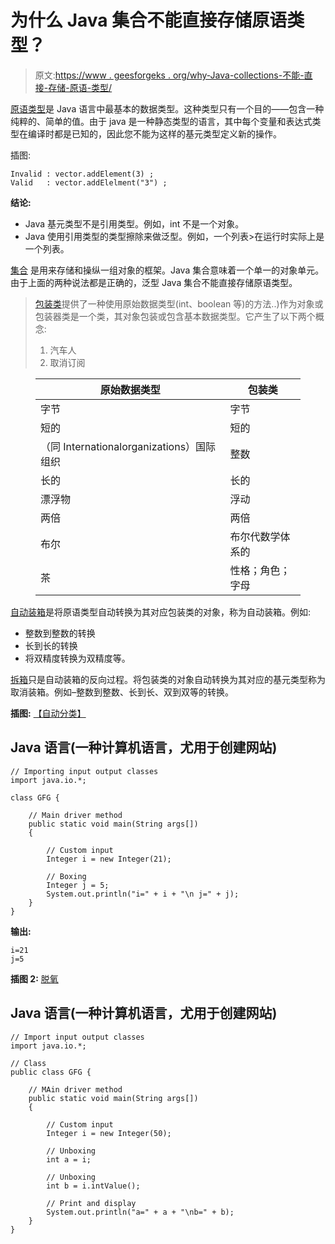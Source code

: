 # 为什么 Java 集合不能直接存储原语类型？

> 原文:[https://www . geesforgeks . org/why-Java-collections-不能-直接-存储-原语-类型/](https://www.geeksforgeeks.org/why-java-collections-cannot-directly-store-primitives-types/)

[原语类型](https://www.geeksforgeeks.org/primitive-data-type-vs-object-data-type-in-java-with-examples/)是 Java 语言中最基本的数据类型。这种类型只有一个目的——包含一种纯粹的、简单的值。由于 java 是一种静态类型的语言，其中每个变量和表达式类型在编译时都是已知的，因此您不能为这样的基元类型定义新的操作。

插图:

```
Invalid : vector.addElement(3) ;
Valid   : vector.addElelment("3") ;
```

**结论:**

*   Java 基元类型不是引用类型。例如，int 不是一个对象。
*   Java 使用引用类型的类型擦除来做泛型。例如，一个列表>在运行时实际上是一个列表<object>。</object>

[集合](https://www.geeksforgeeks.org/collections-in-java-2/) 是用来存储和操纵一组对象的框架。Java 集合意味着一个单一的对象单元。由于上面的两种说法都是正确的，泛型 Java 集合不能直接存储原语类型。

> [包装类](https://www.geeksforgeeks.org/wrapper-classes-java/)提供了一种使用原始数据类型(int、boolean 等)的方法..)作为对象或包装器类是一个类，其对象包装或包含基本数据类型。它产生了以下两个概念:
> 
> 1.  汽车人
> 2.  取消订阅

<figure class="table">

| 原始数据类型 | 包装类 |
| --- | --- |
| 字节 | 字节 |
| 短的 | 短的 |
| （同 Internationalorganizations）国际组织 | 整数 |
| 长的 | 长的 |
| 漂浮物 | 浮动 |
| 两倍 | 两倍 |
| 布尔 | 布尔代数学体系的 |
| 茶 | 性格；角色；字母 |

</figure>

[自动装箱](https://www.geeksforgeeks.org/autoboxing-unboxing-java/)是将原语类型自动转换为其对应包装类的对象，称为自动装箱。例如:

*   整数到整数的转换
*   长到长的转换
*   将双精度转换为双精度等。

[拆箱](https://www.geeksforgeeks.org/autoboxing-unboxing-java/)只是自动装箱的反向过程。将包装类的对象自动转换为其对应的基元类型称为取消装箱。例如–整数到整数、长到长、双到双等的转换。

**插图:** [【自动分类】](https://www.geeksforgeeks.org/autoboxing-unboxing-java/)

## Java 语言(一种计算机语言，尤用于创建网站)

```
// Importing input output classes
import java.io.*;

class GFG {

    // Main driver method
    public static void main(String args[])
    {

        // Custom input
        Integer i = new Integer(21);

        // Boxing
        Integer j = 5;
        System.out.println("i=" + i + "\n j=" + j);
    }
}
```

**输出:**

```
i=21
j=5
```

**插图 2:** [脱氧](https://www.geeksforgeeks.org/autoboxing-unboxing-java/)

## Java 语言(一种计算机语言，尤用于创建网站)

```
// Import input output classes
import java.io.*;

// Class
public class GFG {

    // MAin driver method
    public static void main(String args[])
    {

        // Custom input
        Integer i = new Integer(50);

        // Unboxing
        int a = i;

        // Unboxing
        int b = i.intValue();

        // Print and display
        System.out.println("a=" + a + "\nb=" + b);
    }
}
```